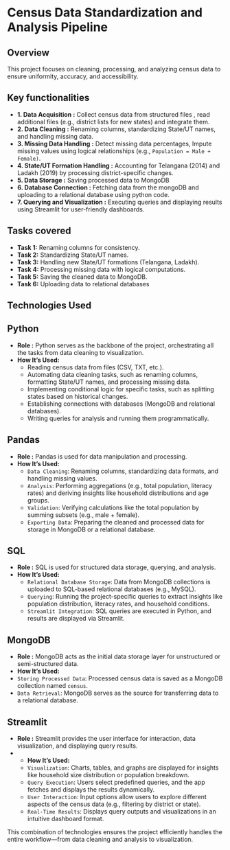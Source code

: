 # Census Data Standardization and Analysis Pipeline

## Overview

This project focuses on cleaning, processing, and analyzing census data to ensure uniformity, accuracy, and accessibility. 

## Key functionalities

* **1. Data Acquisition :** Collect census data from structured files , read additional files (e.g., district lists for new states) and integrate them.
* **2. Data Cleaning :**  Renaming columns, standardizing State/UT names, and handling missing data.
* **3. Missing Data Handling :** Detect missing data percentages, Impute missing values using logical relationships (e.g., `Population = Male + Female)`.
* **4. State/UT Formation Handling :** Accounting for Telangana (2014) and Ladakh (2019) by processing district-specific changes.
* **5. Data Storage :** Saving processed data to MongoDB
* **6. Database Connection :** Fetching data from the mongoDB and uploading to a relational database using python code.
* **7. Querying and Visualization :** Executing queries and displaying results using Streamlit for user-friendly dashboards.
  
## Tasks covered 

* **Task 1:** Renaming columns for consistency.
* **Task 2:** Standardizing State/UT names.
* **Task 3:** Handling new State/UT formations (Telangana, Ladakh).
* **Task 4:** Processing missing data with logical computations.
* **Task 5:** Saving the cleaned data to MongoDB.
* **Task 6:** Uploading data to relational databases

## Technologies Used

## Python

* **Role :**  Python serves as the backbone of the project, orchestrating all the tasks from data cleaning to visualization.
* **How It’s Used:**
  * Reading census data from files (CSV, TXT, etc.).
  * Automating data cleaning tasks, such as renaming columns, formatting State/UT names, and processing missing data.
  * Implementing conditional logic for specific tasks, such as splitting states based on historical changes.
  * Establishing connections with databases (MongoDB and relational databases).
  * Writing queries for analysis and running them programmatically.
 
## Pandas

* **Role :** Pandas is used for data manipulation and processing.
* **How It’s Used:**
  * `Data Cleaning`: Renaming columns, standardizing data formats, and handling missing values.
  * `Analysis`: Performing aggregations (e.g., total population, literacy rates) and deriving insights like household distributions and age groups.
  * `Validation`: Verifying calculations like the total population by summing subsets (e.g., male + female).
  * `Exporting Data`: Preparing the cleaned and processed data for storage in MongoDB or a relational database.

## SQL

* **Role :** SQL is used for structured data storage, querying, and analysis.
* **How It’s Used:**
  * `Relational Database Storage`: Data from MongoDB collections is uploaded to SQL-based relational databases (e.g., MySQL).
  * `Querying`: Running the project-specific queries to extract insights like population distribution, literacy rates, and household conditions.
  * `Streamlit Integration`: SQL queries are executed in Python, and results are displayed via Streamlit.
 
## MongoDB

* **Role :** MongoDB acts as the initial data storage layer for unstructured or semi-structured data.
* **How It’s Used:**
 * `Storing Processed Data`: Processed census data is saved as a MongoDB collection named `census`.
 *  `Data Retrieval`: MongoDB serves as the source for transferring data to a relational database.

## Streamlit

* **Role :** Streamlit provides the user interface for interaction, data visualization, and displaying query results.
* * **How It’s Used:**
  * `Visualization`: Charts, tables, and graphs are displayed for insights like household size distribution or population breakdown.
  * `Query Execution`: Users select predefined queries, and the app fetches and displays the results dynamically.
  * `User Interaction`: Input options allow users to explore different aspects of the census data (e.g., filtering by district or state).
  * `Real-Time Results`: Displays query outputs and visualizations in an intuitive dashboard format.

This combination of technologies ensures the project efficiently handles the entire workflow—from data cleaning and analysis to visualization.





